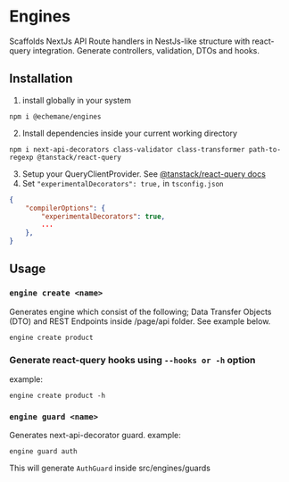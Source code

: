 # Engines

Scaffolds NextJs API Route handlers in NestJs-like structure with react-query integration. Generate controllers, validation, DTOs and hooks.

## Installation

1. install globally in your system

```
npm i @echemane/engines
```

2. Install dependencies inside your current working directory

```
npm i next-api-decorators class-validator class-transformer path-to-regexp @tanstack/react-query
```

3. Setup your QueryClientProvider. See [@tanstack/react-query docs]()
4. Set `"experimentalDecorators": true,` in `tsconfig.json`

```json
{
	"compilerOptions": {
		"experimentalDecorators": true,
		...
	},
}
```

## Usage

### `engine create <name>`

Generates engine which consist of the following; Data Transfer Objects (DTO) and REST Endpoints inside /page/api folder. See example below.

```
engine create product
```

### Generate react-query hooks using `--hooks or -h` option

example:

```
engine create product -h
```

### `engine guard <name>`

Generates next-api-decorator guard.
example:

```
engine guard auth
```

This will generate `AuthGuard` inside src/engines/guards
